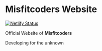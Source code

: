 # Misfitcoders Website

[![Netlify Status](https://api.netlify.com/api/v1/badges/4b699fec-0f50-4bf5-a6cc-30ebae175dcc/deploy-status)](https://app.netlify.com/sites/misfitcoders/deploys)

Official Website of **Misfitcoders**

Developing for the unknown
